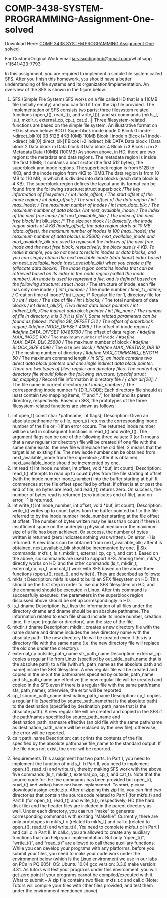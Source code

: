 # COMP-3438-SYSTEM-PROGRAMMING-Assignment-One-solved

Download Here: [COMP 3438 SYSTEM PROGRAMMING Assignment One solved](https://jarviscodinghub.com/assignment/comp-3438-system-programming-assignment-one-solved/)

For Custom/Original Work email jarviscodinghub@gmail.com/whatsapp +1(541)423-7793

In this assignment, you are required to implement a simple file system called SFS. After you
finish this homework, you should have a better understanding of file systems and its
organization/implementation. An overview of the SFS is shown in the figure below.
1. SFS (Simple File System)
SFS works on a file called HD that is a 110MB file (initially empty) and you can find it from
the zip file provided.
The implementation of SFS consists two parts: three filesystem related functions (open_t(),
read_t(), and write_t()), and six commands (mkfs_t, ls_t, mkdir_t, external_cp, cp_t, cat_t).
 Three filesystem-related functions are based on the simple file system. An illustrative
format on HD is shown below:
BOOT Superblock inode inode 0 Blcok 0
inode->direct_blk[0]
0B 512B 4KB 10MB 110MB Blcok i inode n Blcok i+1
inode->direct_blk[0]
direct_blk[1]Blcok i+2 indirect_blk
DATA
Data block 1
Data block 2
Data block m
Data block 3
Data block 4 Blcok i+3 Blcok i+m+2
Metadata Data
(10MB) (100MB)
As shown above, in HD, there are two regions: the metadata and data regions. The
metadata region is inside the first 10MB; it contains a boot sector (the first 512 bytes), the
superblock and inode regions. The superblock region is from 512B to 4KB, and the inode
region from 4KB to 10MB.The data region is from 10 MB to 110 MB, in which it is
divided into data blocks (each data block is 4 KB).
The superblock region defines the layout and its format can be found from the following
structure:
struct superblock /*The key information of filesystem */
{
int inode_offset; /* The start offset of the inode region */
int data_offset; /* The start offset of the data region */
int max_inode; /* The maximum number of inodes */
int max_data_blk; /* The maximum number of data blocks */
int next_available_inode; /* The index of the next free inode */
int next_available_blk; /* The index of the next free block*/
int blk_size; /* The size per block */
};
Basically, the inode region starts at 4 KB (inode_offset); the data region starts at 10 MB
(data_offset), the maximum number of inodes is 100 (max_inode); the maximum number
of data blocks is 25600; next_available_inode and next_available_blk are used to
represent the indexes of the next free inode and the next free block, respectively; the block
size is 4 KB. To make it simple, you do not need to reclaim inodes or data blocks, and you
can simply obtain the next available inode (data block) index based on
next_available_inode (next_available_blk) when you create a file (allocate data
blocks).
The inode region contains inodes that can be retrieved based on its index in the inode
region (called the inode number). An inode is used to represent a file, and is defined based
on the following structure:
struct inode /* The structure of inode, each file has only one inode */
{
int i_number; /* The inode number */
time_t i_mtime; /* Creation time of inode*/
int i_type; /* Regular file for 1, directory file for 0 */
int i_size; /* The size of file */
int i_blocks; /* The total numbers of data blocks */
int direct_blk[2]; /*Two direct data block pointers */
int indirect_blk; /*One indirect data block pointer */
int file_num; /* The number of file in directory, it is 0 if it is file*/
};
Some related parameters can be found as follows:
#define SB_OFFSET 512 /* The offset of superblock region*/
#define INODE_OFFSET 4096 /* The offset of inode region */
#define DATA_OFFSET 10485760 /* The offset of data region */
#define MAX_INODE 100 /* The maximum number of inode */
#define MAX_DATA_BLK 25600 /* The maximum number of block */
#define BLOCK_SIZE 4096 /* The size per block */
#define MAX_NESTING_DIR 10 /* The nesting number of directory */
#define MAX_COMMAND_LENGTH 50 /* The maximum command length */
In SFS, an inode contains two direct data block pointers and one single indirect data block
pointer. There are two types of files: regular and directory files. The content of a directory
file should follow the following structure:
typedef struct dir_mapping /* Record file information in directory file */
{
char dir[20]; /* The file name in current directory */
int inode_number; /* The corresponding inode number */
}DIR_NODE;
Each directory file should at least contain two mapping items, “.” and “..”, for itself and its
parent directory, respectively.
Based on SFS, the prototypes of the three filesystem-related functions are shown as follows:
1) int open_t( const char *pathname, int flags);
Description: Given an absolute pathname for a file, open_t() returns the
corresponding inode number of the file or -1 if an error occurs. The returned inode
number will be used in subsequent functions in read_t() and write_t().
The argument flags can be one of the following three values: 0 (or 1) means that a
new regular (or directory) file will be created (if one file with the same name exists,
the new file will replace the old file); 2 means that the target is an existing file. The
new inode number can be obtained from next_available_inode from the superblock;
after it is obtained, next_available_inode should be incremented by one.
2) int read_t( int inode_number, int offset, void *buf, int count);
Description: read_t() attempts to read up to count bytes from the file starting at
offset (with the inode number inode_number) into the buffer starting at buf. It
commences at the file offset specified by offset. If offset is at or past the end of file,
no bytes are read, and read_t() returns zero. On success, the number of bytes read
is returned (zero indicates end of file), and on error, -1 is returned.
3) int write_t( int inode_number, int offset, void *buf, int count);
Description: write_t() writes up to count bytes from the buffer pointed buf to the
file referred to by the inode number inode_number starting at the file offset at offset.
The number of bytes written may be less than count if there is insufficient space on
the underlying physical medium or the maximum size of a file has been achieved.
On success, the number of bytes written is returned (zero indicates nothing was
written). On error, -1 is returned.
A new block can be obtained from next_available_blk; after it is obtained,
next_available_blk should be incremented by one.
 Six commands: mkfs_t, ls_t, mkdir_t, external_cp, cp_t, and cat_t. Based on the above, six
commands are used to support SFS. Among them, mkfs_t directly works on HD, and the
other commands (ls_t, mkdir_t, external_cp, cp_t, and cat_t) work with SFS based on the
above three functions (open_t(), read_(), and write()). They are described as follows:
1) mkfs_t
Description: mkfs is used to build an SFX filesystem on HD. This should be the first
step in order to use our SFS filesystem on HD, and the command should be executed
in Linux. After this command is successfully executed, the parameters in the
superblock region discussed above should be set up correspondingly in HD.
2) ls_t dname
Description: ls_t lists the information of all files under the directory dname and dname
should be an absolute pathname. The information related to each file should include
its inode number, creation time, file type (regular or directory), and the size of the file.
3) mkdir_t dname
Description: mkdir_t creates a new directory file with the name dname and dname
includes the new directory name with the absolute path. The new directory file will
be created even if this is a directory file with the same name (i.e. the new directory
file will replace the old one under the directory).
4) external_cp outside_path_name sfs_path_name
Description: external_cp copies a regular file from Linux (specified by
out_side_path_name that is the absolute path) to a file (with sfs_path_name as the
absolute path and name) inside the SFS filesystem. A new regular file will be created
and copied in the SFS if the path/names specified by outside_path_name and
sfs_path_name are effective (the new regular file will be created and copied in the
SFS even if there is a regular file with the same path/name sfs_path_name); otherwise,
the error will be reported.
5) cp_t source_path_name destination_path_name
Description: cp_t copies a regular file (specified by source_path_namethat is the
absolute path) to the destination (specified by destination_path_name that is the
absolute path). A new regular file will be created and copied in the SFS if the
path/names specified by source_path_name and destination_path_nameare effective
(an old file with the same path/name as destination_path_name will be replaced by
the new file); otherwise, the error will be reported.
6) ca_t path_name
Description: cat_t prints the contents of the file specified by the absolute path/name
file_name to the standard output. If the file does not exist, the error will be reported.
2. Requirements
This assignment has two parts. In Part I, you need to implement the function of mkfs_t. In Part
II, you need to implement open_t(), read_t() and write_t(), thereby making SFS work with the
above five commands (ls_t, mkdir_t, external_cp, cp_t, and cat_t). Note that the source code
for the five commands has been provided but open_t(), read_t() and write() have not been
implemented.
To start, please download assign-code.zip. After unzipping this zip file, you can find two
directories that contain the source code related to Part I (for mkfs_t) and Part II (for open_t(),
read_t() and write_t()), respectively; HD (the hard disk file) and the header files are included
in the parent directory as well. Under each directory, you can run “make” to generate
corresponding commands with existing “Makefile”.
Currently, there are only prototypes in mkfs_t.c (related to mkfs_t) and call.c (related to
open_t(), read_t() and write_t()). You need to complete mkfs_t.c in Part I and call.c in Part II.
In call.c, you are allowed to create any auxiliary functions that can help your implementation.
But only “open_t()”, “wrtie_t()”, and “read_t()” are allowed to call these auxiliary functions.
While you can develop your programs with any platforms, before you submit your files, you
need to make your code work under the environment below (which is the Linux environment
we use in our labs on PCs in PQ 605):
OS: Ubuntu 10.04
gcc version: 3.3.6
make version: 3.81.
As tutors will test your programs under this environment, you will get zero point if your
programs cannot be compiled/executed with it.
What to submit – A zip file contains two files: mkfs_t.c and call.c (Note: Tutors will
compile your files with other files provided, and test them under the environment
mentioned above).

